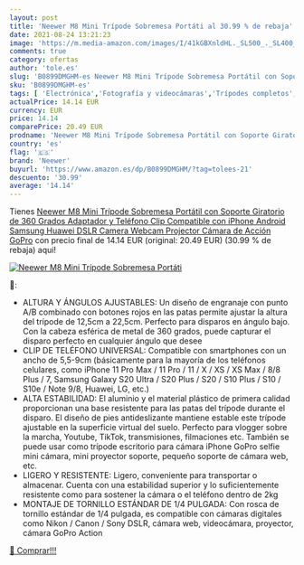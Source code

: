 ```yaml
---
layout: post
title: 'Neewer M8 Mini Trípode Sobremesa Portáti al 30.99 % de rebaja'
date: 2021-08-24 13:21:23
image: 'https://m.media-amazon.com/images/I/41kGBXnldHL._SL500_._SL400_.jpg'
comments: true
category: ofertas
author: 'tole.es'
slug: 'B0899DMGHM-es Neewer M8 Mini Trípode Sobremesa Portátil con Soporte...'
sku: 'B0899DMGHM-es'
tags: [ 'Electrónica','Fotografía y videocámaras','Trípodes completos','Trípodes y monopies','android','neewer', ]
actualPrice: 14.14 EUR
currency: EUR
price: 14.14
comparePrice: 20.49 EUR
prodname: 'Neewer M8 Mini Trípode Sobremesa Portátil con Soporte Giratorio de 360 Grados Adaptador y Teléfono Clip Compatible con iPhone Android Samsung Huawei DSLR Camera Webcam Projector Cámara de Acción GoPro'
country: 'es'
flag: '🇪🇸'
brand: 'Neewer'
buyurl: 'https://www.amazon.es/dp/B0899DMGHM/?tag=tolees-21'
descuento: '30.99'
average: '14.14'
---
```


Tienes [Neewer M8 Mini Trípode Sobremesa Portátil con Soporte Giratorio de 360 Grados Adaptador y Teléfono Clip Compatible con iPhone Android Samsung Huawei DSLR Camera Webcam Projector Cámara de Acción GoPro](https://www.amazon.es/dp/B0899DMGHM/?tag=tolees-21) con precio final de  14.14 EUR (original: 20.49 EUR) (30.99 %  de rebaja) aqui!

[![Neewer M8 Mini Trípode Sobremesa Portáti](https://m.media-amazon.com/images/I/41kGBXnldHL._SL500_._SL400_.jpg)](https://www.amazon.es/dp/B0899DMGHM/?tag=tolees-21)

🔎:

- ALTURA Y ÁNGULOS AJUSTABLES: Un diseño de engranaje con punto A/B combinado con botones rojos en las patas permite ajustar la altura del trípode de 12,5cm a 22,5cm. Perfecto para disparos en ángulo bajo. Con la cabeza esférica de metal de 360 ​​grados, puede capturar el disparo perfecto en cualquier ángulo que desee
- CLIP DE TELÉFONO UNIVERSAL: Compatible con smartphones con un ancho de 5,5-9cm (básicamente para la mayoría de los teléfonos celulares, como iPhone 11 Pro Max / 11 Pro / 11 / X / XS / XS Max / 8/8 Plus / 7, Samsung Galaxy S20 Ultra / S20 Plus / S20 / S10 Plus / S10 / S10e / Note 9/8, Huawei, LG, etc.)
- ALTA ESTABILIDAD: El aluminio y el material plástico de primera calidad proporcionan una base resistente para las patas del trípode durante el disparo. El diseño de pies antideslizante mantiene estable este trípode ajustable en la superficie virtual del suelo. Perfecto para vlogger sobre la marcha, Youtube, TikTok, transmisiones, filmaciones etc. También se puede usar como trípode escritorio para cámara iPhone GoPro selfie mini cámara, mini proyector soporte, pequeño soporte de cámara web, etc.
- LIGERO Y RESISTENTE: Ligero, conveniente para transportar o almacenar. Cuenta con una estabilidad superior y lo suficientemente resistente como para sostener la cámara o el teléfono dentro de 2kg
- MONTAJE DE TORNILLO ESTÁNDAR DE 1/4 PULGADA: Con rosca de tornillo estándar de 1/4 pulgada, es compatible con cámaras digitales como Nikon / Canon / Sony DSLR, cámara web, videocámara, proyector, cámara GoPro Action

[🛒 Comprar!!!](https://www.amazon.es/dp/B0899DMGHM/?tag=tolees-21)
